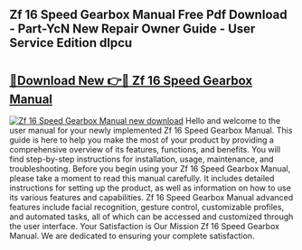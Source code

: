 ## Zf 16 Speed Gearbox Manual Free Pdf Download - Part-YcN New Repair Owner Guide - User Service Edition dlpcu

# <h2><a href="http://cf1198.oget.top/?id=Zf+16+Speed+Gearbox+Manual">🔗Download New 👉🔴 Zf 16 Speed Gearbox Manual</a></h2>

[![Zf 16 Speed Gearbox Manual new download](https://i.imgur.com/5g1atiW.png)](http://cf1198.oget.top/?id=Zf+16+Speed+Gearbox+Manual)
Hello and welcome to the user manual for your newly implemented Zf 16 Speed Gearbox Manual. This guide is here to help you make the most of your product by providing a comprehensive overview of its features, functions, and benefits. You will find step-by-step instructions for installation, usage, maintenance, and troubleshooting. Before you begin using your Zf 16 Speed Gearbox Manual, please take a moment to read this manual carefully. It includes detailed instructions for setting up the product, as well as information on how to use its various features and capabilities. Zf 16 Speed Gearbox Manual advanced features include facial recognition, gesture control, customizable profiles, and automated tasks, all of which can be accessed and customized through the user interface. Your Satisfaction is Our Mission Zf 16 Speed Gearbox Manual. We are dedicated to ensuring your complete satisfaction.
